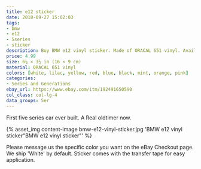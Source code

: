 ```yaml
---
title: e12 sticker
date: 2018-09-27 15:02:03
tags:
- bmw
- e12
- 5series
- sticker
description: Buy BMW e12 vinyl sticker. Made of ORACAL 651 vinyl. Available in different colors.
price: 4.99
size: 6¼ × 3½ in (16 × 9 cm)
material: ORACAL 651 vinyl
colors: [white, lilac, yellow, red, blue, black, mint, orange, pink]
categories:
- Series and Generations
ebay_url: https://www.ebay.com/itm/192491650590
col_class: col-lg-4
data_groups: 5er
---
```


First five series car ever built. A Real oldtimer now.

<!-- more -->
{% asset_img content-image bmw-e12-vinyl-sticker.jpg 'BMW e12 vinyl sticker"BMW e12 vinyl sticker"' %}

Please message us the specific color you want on the eBay Checkout page. We ship 'White' by default. Sticker comes with the transfer tape for easy application.
